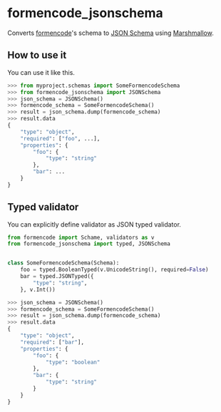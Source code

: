 formencode_jsonschema
=====================

Converts [formencode](http://www.formencode.org/en/latest/)'s schema to
[JSON Schema](http://json-schema.org/)
using [Marshmallow](https://marshmallow.readthedocs.org/en/latest/).

How to use it
-------------

You can use it like this.

```python
>>> from myproject.schemas import SomeFormencodeSchema
>>> from formencode_jsonschema import JSONSchema
>>> json_schema = JSONSchema()
>>> formencode_schema = SomeFormencodeSchema()
>>> result = json_schema.dump(formencode_schema)
>>> result.data
{
	"type": "object",
	"required": ["foo", ...],
    "properties": {
    	"foo": {
        	"type": "string"
        },
        "bar": ...
    }
}
```

Typed validator
---------------

You can explicitly define validator as JSON typed validator.

```python
from formencode import Schame, validators as v
from formencode_jsonschema import typed, JSONSchema


class SomeFormencodeSchema(Schema):
    foo = typed.BooleanTyped(v.UnicodeString(), required=False)
    bar = typed.JSONTyped({
    	"type": "string",
    }, v.Int())
```

```python
>>> json_schema = JSONSchema()
>>> formencode_schema = SomeFormencodeSchema()
>>> result = json_schema.dump(formencode_schema)
>>> result.data
{
	"type": "object",
	"required": ["bar"],
    "properties": {
    	"foo": {
        	"type": "boolean"
        },
        "bar": {
        	"type": "string"
        }
    }
}
```
